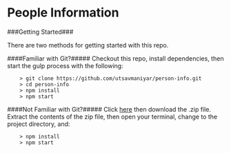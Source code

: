# People Information

###Getting Started###

There are two methods for getting started with this repo.

####Familiar with Git?#####
Checkout this repo, install dependencies, then start the gulp process with the following:

```
	> git clone https://github.com/utsavmaniyar/person-info.git
	> cd person-info
	> npm install
	> npm start
```

####Not Familiar with Git?#####
Click [here](https://github.com/utsavmaniyar/person-info.git) then download the .zip file.  Extract the contents of the zip file, then open your terminal, change to the project directory, and:

```
	> npm install
	> npm start
```
